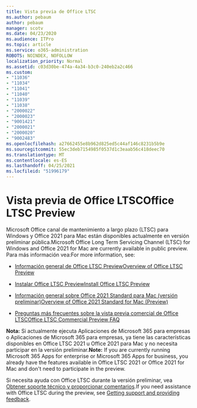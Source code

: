 ```yaml
---
title: Vista previa de Office LTSC
ms.author: pebaum
author: pebaum
manager: scotv
ms.date: 04/23/2020
ms.audience: ITPro
ms.topic: article
ms.service: o365-administration
ROBOTS: NOINDEX, NOFOLLOW
localization_priority: Normal
ms.assetid: c03d30be-474a-4a34-b3c0-240eb2a2c466
ms.custom:
- "11036"
- "11034"
- "11041"
- "11040"
- "11039"
- "11038"
- "2000022"
- "2000023"
- "9001421"
- "2000021"
- "2000020"
- "9002483"
ms.openlocfilehash: a27662455e8b962d825ed5c44af146c8231b5b9e
ms.sourcegitcommit: 55ec3deb7154985f0537d1c3eaab56c418deec70
ms.translationtype: MT
ms.contentlocale: es-ES
ms.lasthandoff: 04/25/2021
ms.locfileid: "51996179"
---
```

# <a name="office-ltsc-preview"></a><span data-ttu-id="2c8fe-102">Vista previa de Office LTSC</span><span class="sxs-lookup"><span data-stu-id="2c8fe-102">Office LTSC Preview</span></span>

<span data-ttu-id="2c8fe-103">Microsoft Office canal de mantenimiento a largo plazo (LTSC) para Windows y Office 2021 para Mac están disponibles actualmente en versión preliminar pública.</span><span class="sxs-lookup"><span data-stu-id="2c8fe-103">Microsoft Office Long Term Servicing Channel (LTSC) for Windows and Office 2021 for Mac are currently available in public preview.</span></span> <span data-ttu-id="2c8fe-104">Para más información vea:</span><span class="sxs-lookup"><span data-stu-id="2c8fe-104">For more information, see:</span></span>

- [<span data-ttu-id="2c8fe-105">Información general de Office LTSC Preview</span><span class="sxs-lookup"><span data-stu-id="2c8fe-105">Overview of Office LTSC Preview</span></span>](https://docs.microsoft.com/deployoffice/office2021/overview-ltsc-preview)

- [<span data-ttu-id="2c8fe-106">Instalar Office LTSC Preview</span><span class="sxs-lookup"><span data-stu-id="2c8fe-106">Install Office LTSC Preview</span></span>](https://docs.microsoft.com/deployoffice/office2021/install-ltsc-preview)

- [<span data-ttu-id="2c8fe-107">Información general sobre Office 2021 Standard para Mac (versión preliminar)</span><span class="sxs-lookup"><span data-stu-id="2c8fe-107">Overview of Office 2021 Standard for Mac (Preview)</span></span>](https://docs.microsoft.com/deployoffice/office2021/overview-mac-preview)

- [<span data-ttu-id="2c8fe-108">Preguntas más frecuentes sobre la vista previa comercial de Office LTSC</span><span class="sxs-lookup"><span data-stu-id="2c8fe-108">Office LTSC Commercial Preview FAQ</span></span>](https://answers.microsoft.com/msoffice/forum/all/office-ltsc-commercial-preview-faq/0fcf5976-f87f-4be1-81af-9f6d6141bc3a)  

<span data-ttu-id="2c8fe-109">**Nota:** Si actualmente ejecuta Aplicaciones de Microsoft 365 para empresas o Aplicaciones de Microsoft 365 para empresas, ya tiene las características disponibles en Office LTSC 2021 u Office 2021 para Mac y no necesita participar en la versión preliminar.</span><span class="sxs-lookup"><span data-stu-id="2c8fe-109">**Note:** If you are currently running Microsoft 365 Apps for enterprise or Microsoft 365 Apps for business, you already have the features available in Office LTSC 2021 or Office 2021 for Mac and don't need to participate in the preview.</span></span>

<span data-ttu-id="2c8fe-110">Si necesita ayuda con Office LTSC durante la versión preliminar, vea [Obtener soporte técnico y proporcionar comentarios](https://docs.microsoft.com/deployoffice/office2021/install-ltsc-preview#getting-support-and-providing-feedback).</span><span class="sxs-lookup"><span data-stu-id="2c8fe-110">If you need assistance with Office LTSC during the preview, see [Getting support and providing feedback](https://docs.microsoft.com/deployoffice/office2021/install-ltsc-preview#getting-support-and-providing-feedback).</span></span>
